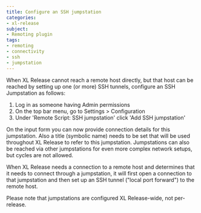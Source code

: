 ```yaml
---
title: Configure an SSH jumpstation
categories:
- xl-release
subject:
- Remoting plugin
tags:
- remoting
- connectivity
- ssh
- jumpstation
---
```


When XL Release cannot reach a remote host directly, but that host can be reached by setting up one (or more) SSH tunnels, configure an SSH Jumpstation as follows:

1. Log in as someone having Admin permissions
1. On the top bar menu, go to Settings > Configuration
1. Under 'Remote Script: SSH jumpstation' click 'Add SSH jumpstation'

On the input form you can now provide connection details for this jumpstation. Also a title (symbolic name) needs to be set that will be used throughout XL Release to refer to this jumpstation. Jumpstations can also be reached via other jumpstations for even more complex network setups, but cycles are not allowed.

When XL Release needs a connection to a remote host and determines that it needs to connect through a jumpstation, it will first open a connection to that jumpstation and then set up an SSH tunnel ("local port forward") to the remote host.

Please note that jumpstations are configured XL Release-wide, not per-release.
